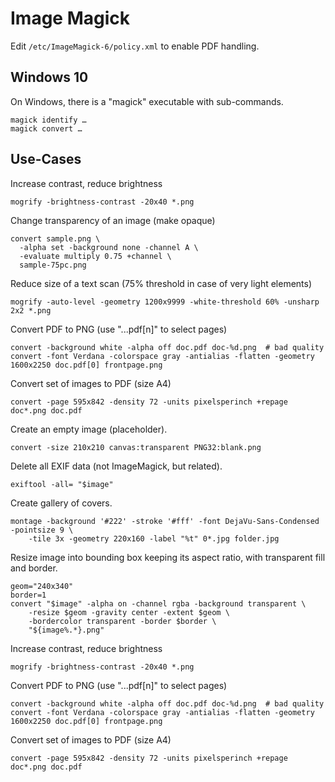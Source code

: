# Image Magick

Edit `/etc/ImageMagick-6/policy.xml` to enable PDF handling.

## Windows 10

On Windows, there is a "magick" executable with sub-commands.

    magick identify …
    magick convert …

## Use-Cases

Increase contrast, reduce brightness

    mogrify -brightness-contrast -20x40 *.png

Change transparency of an image (make opaque)

    convert sample.png \
      -alpha set -background none -channel A \
      -evaluate multiply 0.75 +channel \
      sample-75pc.png

Reduce size of a text scan (75% threshold in case of very light elements)

    mogrify -auto-level -geometry 1200x9999 -white-threshold 60% -unsharp 2x2 *.png

Convert PDF to PNG (use "...pdf[n]" to select pages)

    convert -background white -alpha off doc.pdf doc-%d.png  # bad quality
    convert -font Verdana -colorspace gray -antialias -flatten -geometry 1600x2250 doc.pdf[0] frontpage.png

Convert set of images to PDF (size A4)

    convert -page 595x842 -density 72 -units pixelsperinch +repage doc*.png doc.pdf

Create an empty image (placeholder).

    convert -size 210x210 canvas:transparent PNG32:blank.png

Delete all EXIF data (not ImageMagick, but related).

    exiftool -all= "$image"

Create gallery of covers.

    montage -background '#222' -stroke '#fff' -font DejaVu-Sans-Condensed -pointsize 9 \
        -tile 3x -geometry 220x160 -label "%t" 0*.jpg folder.jpg

Resize image into bounding box keeping its aspect ratio, with transparent fill and border.

    geom="240x340"
    border=1
    convert "$image" -alpha on -channel rgba -background transparent \
        -resize $geom -gravity center -extent $geom \
        -bordercolor transparent -border $border \
        "${image%.*}.png"

Increase contrast, reduce brightness

    mogrify -brightness-contrast -20x40 *.png

Convert PDF to PNG (use "...pdf[n]" to select pages)

    convert -background white -alpha off doc.pdf doc-%d.png  # bad quality
    convert -font Verdana -colorspace gray -antialias -flatten -geometry 1600x2250 doc.pdf[0] frontpage.png

Convert set of images to PDF (size A4)

    convert -page 595x842 -density 72 -units pixelsperinch +repage doc*.png doc.pdf
